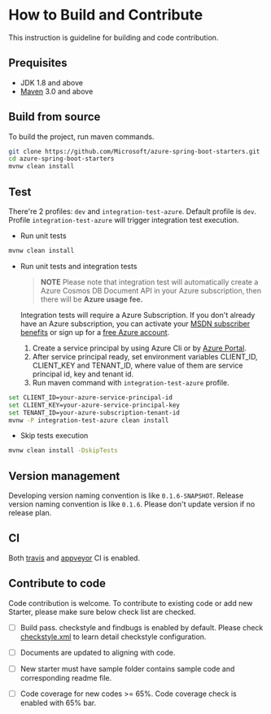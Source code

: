 # How to Build and Contribute
This instruction is guideline for building and code contribution.

## Prequisites
- JDK 1.8 and above
- [Maven](http://maven.apache.org/) 3.0 and above

## Build from source
To build the project, run maven commands.

```bash
git clone https://github.com/Microsoft/azure-spring-boot-starters.git 
cd azure-spring-boot-starters
mvnw clean install
```

## Test
There're 2 profiles: `dev` and `integration-test-azure`. Default profile is `dev`. Profile `integration-test-azure` will trigger integration test execution.

- Run unit tests
```bash
mvnw clean install
```

- Run unit tests and integration tests
 
  >**NOTE** Please note that integration test will automatically create a Azure Cosmos DB Document API in your Azure subscription, then there will be **Azure usage fee.**
 
  Integration tests will require a Azure Subscription. If you don't already have an Azure subscription, you can activate your [MSDN subscriber benefits](https://azure.microsoft.com/en-us/pricing/member-offers/msdn-benefits-details/) or sign up for a [free Azure account](https://azure.microsoft.com/en-us/free/). 
  
  1. Create a service principal by using Azure Cli or by [Azure Portal](https://docs.microsoft.com/en-us/azure/azure-resource-manager/resource-group-create-service-principal-portal). 
  2. After service principal ready, set environment variables CLIENT_ID, CLIENT_KEY and TENANT_ID, where value of them are service principal id, key and tenant id.
  3. Run maven command with `integration-test-azure` profile. 
  
```bash
set CLIENT_ID=your-azure-service-principal-id
set CLIENT_KEY=your-azure-service-principal-key
set TENANT_ID=your-azure-subscription-tenant-id
mvnw -P integration-test-azure clean install
```

- Skip tests execution
```bash
mvnw clean install -DskipTests
```

## Version management
Developing version naming convention is like `0.1.6-SNAPSHOT`. Release version naming convention is like `0.1.6`. Please don't update version if no release plan. 

## CI
Both [travis](https://travis-ci.org/Microsoft/azure-spring-boot-starters) and [appveyor](https://ci.appveyor.com/project/yungez/azure-spring-boot-starters) CI is enabled.

## Contribute to code
Code contribution is welcome. To contribute to existing code or add new Starter, please make sure below check list are checked.
- [ ] Build pass. checkstyle and findbugs is enabled by default. Please check [checkstyle.xml](./common/config/checkstyle.xml) to learn detail checkstyle configuration.
- [ ] Documents are updated to aligning with code.
- [ ] New starter must have sample folder contains sample code and corresponding readme file.
- [ ] Code coverage for new codes >= 65%. Code coverage check is enabled with 65% bar.

